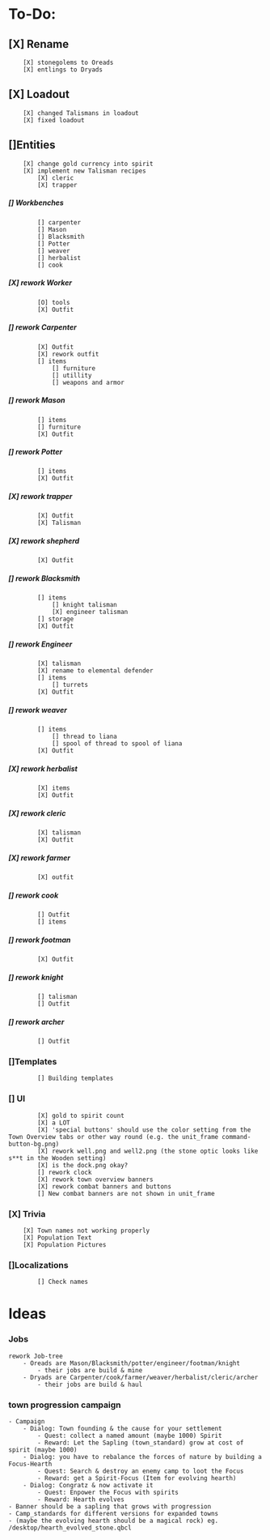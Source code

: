 # **To-Do:**
## [X] Rename
		[X] stonegolems to Oreads
		[X] entlings to Dryads
## [X] Loadout
		[X] changed Talismans in loadout
		[X] fixed loadout
## []Entities
		[X] change gold currency into spirit
		[X] implement new Talisman recipes
			[X] cleric
			[X] trapper
##### []	Workbenches
			[] carpenter
			[] Mason
			[] Blacksmith
			[] Potter
			[] weaver
			[] herbalist
			[] cook
##### [X] rework Worker
			[O] tools
			[X] Outfit
##### []	rework Carpenter
			[X] Outfit
			[X] rework outfit
			[] items
				[] furniture
				[] utillity
				[] weapons and armor
##### []	rework Mason
			[] items
			[] furniture
			[X] Outfit
##### []	rework Potter
			[] items
			[X] Outfit
##### [X]	rework trapper
			[X] Outfit
			[X] Talisman
##### [X]	rework shepherd
			[X] Outfit
##### []	rework Blacksmith
			[] items
				[] knight talisman
				[X] engineer talisman
			[] storage
			[X] Outfit
##### [] rework Engineer
			[X] talisman
			[X] rename to elemental defender
			[] items
				[] turrets
			[X] Outfit
##### [] rework weaver
			[] items
				[] thread to liana
				[] spool of thread to spool of liana
			[X] Outfit
##### [X]	rework herbalist
			[X] items
			[X] Outfit
##### [X]	rework cleric
			[X] talisman
			[X] Outfit
##### [X]	rework farmer
			[X] outfit
##### [] rework cook
			[] Outfit
			[] items
##### [] rework footman
			[X] Outfit
##### []	rework knight
			[] talisman
			[] Outfit
##### [] rework archer
			[] Outfit
### []Templates
			[] Building templates
### [] UI
			[X] gold to spirit count
			[X] a LOT
			[X] 'special buttons' should use the color setting from the Town Overview tabs or other way round (e.g. the unit_frame command-button-bg.png)
			[X] rework well.png and well2.png (the stone optic looks like s**t in the Wooden setting)
			[X] is the dock.png okay?
			[] rework clock
			[X] rework town overview banners
			[X] rework combat banners and buttons
			[] New combat banners are not shown in unit_frame
### [X] Trivia
		[X]	Town names not working properly
		[X]	Population Text
		[X]	Population Pictures
### []Localizations
			[] Check names

# **Ideas**
### Jobs
	rework Job-tree
		- Oreads are Mason/Blacksmith/potter/engineer/footman/knight
			- their jobs are build & mine
		- Dryads are Carpenter/cook/farmer/weaver/herbalist/cleric/archer
			- their jobs are build & haul
### town progression campaign
	- Campaign
		- Dialog: Town founding & the cause for your settlement
			- Quest: collect a named amount (maybe 1000) Spirit
			- Reward: Let the Sapling (town_standard) grow at cost of spirit (maybe 1000)
		- Dialog: you have to rebalance the forces of nature by building a Focus-Hearth
			- Quest: Search & destroy an enemy camp to loot the Focus
			- Reward: get a Spirit-Focus (Item for evolving hearth)
		- Dialog: Congratz & now activate it
			- Quest: Enpower the Focus with spirits
			- Reward: Hearth evolves
	- Banner should be a sapling that grows with progression
	- Camp_standards for different versions for expanded towns
	- (maybe the evolving hearth should be a magical rock) eg. /desktop/hearth_evolved_stone.qbcl
